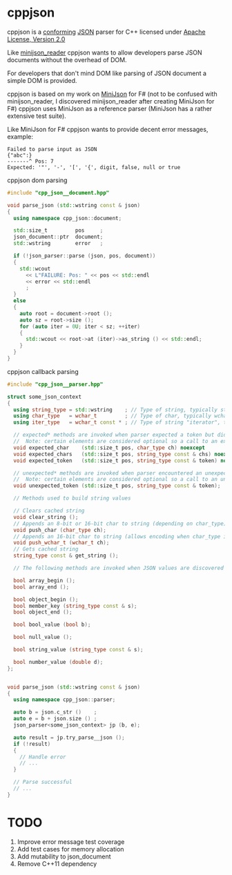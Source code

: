 # cppjson

cppjson is a [conforming](http://jsonlint.com) [JSON](http://json.org) parser for C++ licensed under
[Apache License, Version 2.0](http://www.apache.org/licenses/LICENSE-2.0)

Like [minijson_reader](https://github.com/giacomodrago/minijson_reader) cppjson wants to allow
developers parse JSON documents without the overhead of DOM.

For developers that don't mind DOM like parsing of JSON document a simple DOM is provided.

cppjson is based on my work on [MiniJson](https://github.com/mrange/minijson) for F#
(not to be confused with minijson_reader, I discovered minijson_reader after creating MiniJson for F#)
cppjson uses MiniJson as a reference parser (MiniJson has a rather extensive test suite).

Like MiniJson for F# cppjson wants to provide decent error messages, example:
```
Failed to parse input as JSON
{"abc":}
-------^ Pos: 7
Expected: '"', '-', '[', '{', digit, false, null or true
```

cppjson dom parsing
```cpp
#include "cpp_json__document.hpp"

void parse_json (std::wstring const & json)
{
  using namespace cpp_json::document;

  std::size_t         pos     ;
  json_document::ptr  document;
  std::wstring        error   ;

  if (!json_parser::parse (json, pos, document))
  {
    std::wcout
      << L"FAILURE: Pos: " << pos << std::endl
      << error << std::endl
      ;
  }
  else
  {
    auto root = document->root ();
    auto sz = root->size ();
    for (auto iter = 0U; iter < sz; ++iter)
    {
      std::wcout << root->at (iter)->as_string () << std::endl;
    }
  }
}
```

cppjson callback parsing
```cpp
#include "cpp_json__parser.hpp"

struct some_json_context
{
  using string_type = std::wstring    ; // Type of string, typically std::wstring
  using char_type   = wchar_t         ; // Type of char, typically wchar_t
  using iter_type   = wchar_t const * ; // Type of string "iterator", typically wchar_t const *

  // expected* methods are invoked when parser expected a token but didn't find it
  //  Note: certain elements are considered optional so a call to an expected* method might not stop parsing
  void expected_char    (std::size_t pos, char_type ch) noexcept
  void expected_chars   (std::size_t pos, string_type const & chs) noexcept
  void expected_token   (std::size_t pos, string_type const & token) noexcept

  // unexpected* methods are invoked when parser encountered an unexpected token
  //  Note: certain elements are considered optional so a call to an unexpected* method might not stop parsing
  void unexpected_token (std::size_t pos, string_type const & token);

  // Methods used to build string values

  // Clears cached string
  void clear_string ();
  // Appends an 8-bit or 16-bit char to string (depending on char_type)
  void push_char (char_type ch);
  // Appends an 16-bit char to string (allows encoding when char_type is char)
  void push_wchar_t (wchar_t ch);
  // Gets cached string
  string_type const & get_string ();

  // The following methods are invoked when JSON values are discovered

  bool array_begin ();
  bool array_end ();

  bool object_begin ();
  bool member_key (string_type const & s);
  bool object_end ();

  bool bool_value (bool b);

  bool null_value ();

  bool string_value (string_type const & s);

  bool number_value (double d);
};


void parse_json (std::wstring const & json)
{
  using namespace cpp_json::parser;

  auto b = json.c_str ()    ;
  auto e = b + json.size () ;
  json_parser<some_json_context> jp (b, e);

  auto result = jp.try_parse__json ();
  if (!result)
  {
    // Handle error
    // ...
  }

  // Parse successful
  // ...
}
```

# TODO

1. Improve error message test coverage
1. Add test cases for memory allocation
1. Add mutability to json_document
1. Remove C++11 dependency
